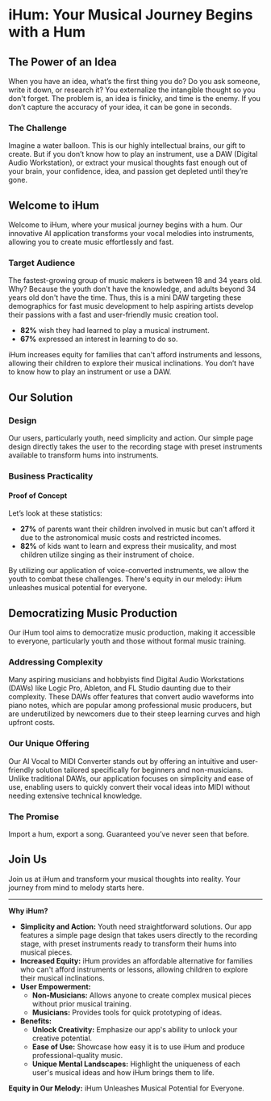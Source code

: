 # iHum: Your Musical Journey Begins with a Hum

## The Power of an Idea

When you have an idea, what’s the first thing you do? Do you ask someone, write it down, or research it? You externalize the intangible thought so you don't forget. The problem is, an idea is finicky, and time is the enemy. If you don’t capture the accuracy of your idea, it can be gone in seconds.

### The Challenge

Imagine a water balloon. This is our highly intellectual brains, our gift to create. But if you don’t know how to play an instrument, use a DAW (Digital Audio Workstation), or extract your musical thoughts fast enough out of your brain, your confidence, idea, and passion get depleted until they’re gone.

## Welcome to iHum

Welcome to iHum, where your musical journey begins with a hum. Our innovative AI application transforms your vocal melodies into instruments, allowing you to create music effortlessly and fast.

### Target Audience

The fastest-growing group of music makers is between 18 and 34 years old. Why? Because the youth don't have the knowledge, and adults beyond 34 years old don't have the time. Thus, this is a mini DAW targeting these demographics for fast music development to help aspiring artists develop their passions with a fast and user-friendly music creation tool.

- **82%** wish they had learned to play a musical instrument.
- **67%** expressed an interest in learning to do so.

iHum increases equity for families that can't afford instruments and lessons, allowing their children to explore their musical inclinations. You don’t have to know how to play an instrument or use a DAW.

## Our Solution

### Design

Our users, particularly youth, need simplicity and action. Our simple page design directly takes the user to the recording stage with preset instruments available to transform hums into instruments.

### Business Practicality

#### Proof of Concept

Let’s look at these statistics:

- **27%** of parents want their children involved in music but can't afford it due to the astronomical music costs and restricted incomes.
- **82%** of kids want to learn and express their musicality, and most children utilize singing as their instrument of choice.

By utilizing our application of voice-converted instruments, we allow the youth to combat these challenges. There's equity in our melody: iHum unleashes musical potential for everyone.

## Democratizing Music Production

Our iHum tool aims to democratize music production, making it accessible to everyone, particularly youth and those without formal music training.

### Addressing Complexity

Many aspiring musicians and hobbyists find Digital Audio Workstations (DAWs) like Logic Pro, Ableton, and FL Studio daunting due to their complexity. These DAWs offer features that convert audio waveforms into piano notes, which are popular among professional music producers, but are underutilized by newcomers due to their steep learning curves and high upfront costs.

### Our Unique Offering

Our AI Vocal to MIDI Converter stands out by offering an intuitive and user-friendly solution tailored specifically for beginners and non-musicians. Unlike traditional DAWs, our application focuses on simplicity and ease of use, enabling users to quickly convert their vocal ideas into MIDI without needing extensive technical knowledge.

### The Promise

Import a hum, export a song. Guaranteed you’ve never seen that before.

## Join Us

Join us at iHum and transform your musical thoughts into reality. Your journey from mind to melody starts here.

---

**Why iHum?**

- **Simplicity and Action:** Youth need straightforward solutions. Our app features a simple page design that takes users directly to the recording stage, with preset instruments ready to transform their hums into musical pieces.
- **Increased Equity:** iHum provides an affordable alternative for families who can't afford instruments or lessons, allowing children to explore their musical inclinations.
- **User Empowerment:**
  - **Non-Musicians:** Allows anyone to create complex musical pieces without prior musical training.
  - **Musicians:** Provides tools for quick prototyping of ideas.
- **Benefits:**
  - **Unlock Creativity:** Emphasize our app's ability to unlock your creative potential.
  - **Ease of Use:** Showcase how easy it is to use iHum and produce professional-quality music.
  - **Unique Mental Landscapes:** Highlight the uniqueness of each user's musical ideas and how iHum brings them to life.

**Equity in Our Melody:** iHum Unleashes Musical Potential for Everyone.
